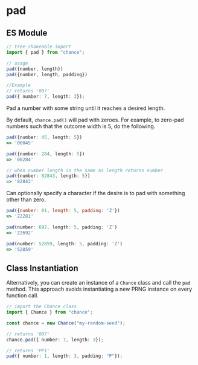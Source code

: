 # pad

## ES Module

```ts
// tree-shakeable import
import { pad } from "chance";

// usage
pad({number, length})
pad({number, length, padding})

//Example
// returns '007'
pad({ number: 7, length: 3});
```

Pad a number with some string until it reaches a desired length.

By default, `chance.pad()` will pad with zeroes. For example, to zero-pad
numbers such that the outcome width is 5, do the following.

```ts
pad({number: 45, length: 5})
=> '00045'

pad({number: 284, length: 5})
=> '00284'

// when number length is the same as length returns number
pad({number: 82843, length: 5})
=> '82843'

```



Can optionally specify a character if the desire is to pad with something other
than zero.

```js
pad({number: 81, length: 5, padding: 'Z'})
=> 'ZZZ81'

pad(number: 692, length: 5, padding: 'Z')
=> 'ZZ692'

pad(number: 52859, length: 5, padding: 'Z')
=> '52859'
```

## Class Instantiation

Alternatively, you can create an instance of a `Chance` class and call the `pad` method.
This approach avoids instantiating a new PRNG instance on every function call.

```ts
// import the Chance class
import { Chance } from "chance";

const chance = new Chance("my-random-seed");

// returns '007'
chance.pad({ number: 7, length: 3});

// returns 'PP1'
pad({ number: 1, length: 3, padding: "P"});
```
